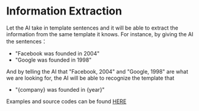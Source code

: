 # Information Extraction
Let the AI take in template sentences and it will be able to extract the information from the same template it knows. For instance, by giving the AI the sentences：

- "Facebook was founded in 2004"
- "Google was founded in 1998"

And by telling the AI that "Facebook, 2004" and "Google, 1998" are what we are looking for, the AI will be able to recognize the template that 
- "{company} was founded in {year}"

Examples and source codes can be found [HERE](https://cdn.cs50.net/ai/2020/spring/lectures/6/src6/templates/)
